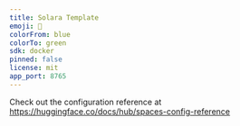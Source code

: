 ```yaml
---
title: Solara Template
emoji: 🏃
colorFrom: blue
colorTo: green
sdk: docker
pinned: false
license: mit
app_port: 8765
---
```


Check out the configuration reference at https://huggingface.co/docs/hub/spaces-config-reference
